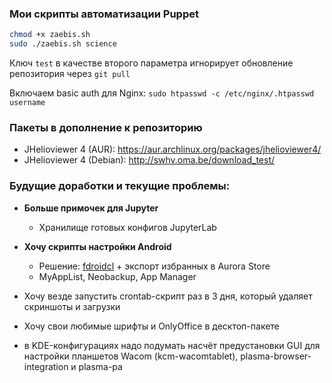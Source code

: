 ### Мои скрипты автоматизации Puppet

```bash
chmod +x zaebis.sh
sudo ./zaebis.sh science
```

Ключ `test` в качестве второго параметра игнорирует обновление репозитория через `git pull`

Включаем basic auth для Nginx: `sudo htpasswd -c /etc/nginx/.htpasswd username`

### Пакеты в дополнение к репозиторию

* JHelioviewer 4 (AUR): <https://aur.archlinux.org/packages/jhelioviewer4/>
* JHelioviewer 4 (Debian): <http://swhv.oma.be/download_test/>

### Будущие доработки и текущие проблемы:

- **Больше примочек для Jupyter**
    - Хранилище готовых конфигов JupyterLab

- **Хочу скрипты настройки Android**
    - Решение: [fdroidcl](https://github.com/mvdan/fdroidcl) + экспорт избранных в Aurora Store
    - MyAppList, Neobackup, App Manager

- Хочу везде запустить crontab-скрипт раз в 3 дня, который удаляет скриншоты и загрузки

- Хочу свои любимые шрифты и OnlyOffice в десктоп-пакете

- в KDE-конфигурациях надо подумать насчёт предустановки GUI для настройки планшетов Wacom (kcm-wacomtablet), plasma-browser-integration и plasma-pa
